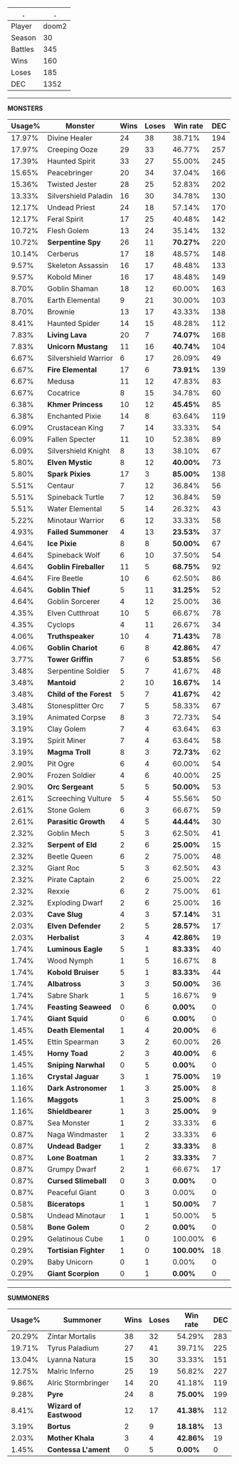 .|.
|-|-
Player|doom2
Season|30
Battles|345
Wins|160
Loses|185
DEC|1352

---
**MONSTERS**

Usage%|Monster|Wins|Loses|Win rate|DEC|
-|-|-|-|-|-|
17.97%|Divine Healer|24|38|38.71%|194|
17.97%|Creeping Ooze|29|33|46.77%|257|
17.39%|Haunted Spirit|33|27|55.00%|245|
15.65%|Peacebringer|20|34|37.04%|166|
15.36%|Twisted Jester|28|25|52.83%|202|
13.33%|Silvershield Paladin|16|30|34.78%|130|
12.17%|Undead Priest|24|18|57.14%|170|
12.17%|Feral Spirit|17|25|40.48%|142|
10.72%|Flesh Golem|13|24|35.14%|132|
10.72%|**Serpentine Spy**|26|11|**70.27%**|220|
10.14%|Cerberus|17|18|48.57%|148|
9.57%|Skeleton Assassin|16|17|48.48%|133|
9.57%|Kobold Miner|16|17|48.48%|149|
8.70%|Goblin Shaman|18|12|60.00%|163|
8.70%|Earth Elemental|9|21|30.00%|103|
8.70%|Brownie|13|17|43.33%|138|
8.41%|Haunted Spider|14|15|48.28%|112|
7.83%|**Living Lava**|20|7|**74.07%**|168|
7.83%|**Unicorn Mustang**|11|16|**40.74%**|104|
6.67%|Silvershield Warrior|6|17|26.09%|49|
6.67%|**Fire Elemental**|17|6|**73.91%**|139|
6.67%|Medusa|11|12|47.83%|83|
6.67%|Cocatrice|8|15|34.78%|60|
6.38%|**Khmer Princess**|10|12|**45.45%**|85|
6.38%|Enchanted Pixie|14|8|63.64%|119|
6.09%|Crustacean King|7|14|33.33%|54|
6.09%|Fallen Specter|11|10|52.38%|89|
6.09%|Silvershield Knight|8|13|38.10%|67|
5.80%|**Elven Mystic**|8|12|**40.00%**|73|
5.80%|**Spark Pixies**|17|3|**85.00%**|138|
5.51%|Centaur|7|12|36.84%|56|
5.51%|Spineback Turtle|7|12|36.84%|59|
5.51%|Water Elemental|5|14|26.32%|43|
5.22%|Minotaur Warrior|6|12|33.33%|58|
4.93%|**Failed Summoner**|4|13|**23.53%**|37|
4.64%|**Ice Pixie**|8|8|**50.00%**|67|
4.64%|Spineback Wolf|6|10|37.50%|54|
4.64%|**Goblin Fireballer**|11|5|**68.75%**|92|
4.64%|Fire Beetle|10|6|62.50%|86|
4.64%|**Goblin Thief**|5|11|**31.25%**|52|
4.64%|Goblin Sorcerer|4|12|25.00%|36|
4.35%|Elven Cutthroat|10|5|66.67%|78|
4.35%|Cyclops|4|11|26.67%|34|
4.06%|**Truthspeaker**|10|4|**71.43%**|78|
4.06%|**Goblin Chariot**|6|8|**42.86%**|47|
3.77%|**Tower Griffin**|7|6|**53.85%**|56|
3.48%|Serpentine Soldier|5|7|41.67%|48|
3.48%|**Mantoid**|2|10|**16.67%**|14|
3.48%|**Child of the Forest**|5|7|**41.67%**|42|
3.48%|Stonesplitter Orc|7|5|58.33%|67|
3.19%|Animated Corpse|8|3|72.73%|54|
3.19%|Clay Golem|7|4|63.64%|63|
3.19%|Spirit Miner|7|4|63.64%|58|
3.19%|**Magma Troll**|8|3|**72.73%**|62|
2.90%|Pit Ogre|6|4|60.00%|54|
2.90%|Frozen Soldier|4|6|40.00%|25|
2.90%|**Orc Sergeant**|5|5|**50.00%**|53|
2.61%|Screeching Vulture|5|4|55.56%|50|
2.61%|Stone Golem|6|3|66.67%|59|
2.61%|**Parasitic Growth**|4|5|**44.44%**|30|
2.32%|Goblin Mech|5|3|62.50%|41|
2.32%|**Serpent of Eld**|2|6|**25.00%**|15|
2.32%|Beetle Queen|6|2|75.00%|48|
2.32%|Giant Roc|5|3|62.50%|43|
2.32%|Pirate Captain|2|6|25.00%|22|
2.32%|Rexxie|6|2|75.00%|61|
2.32%|Exploding Dwarf|2|6|25.00%|16|
2.03%|**Cave Slug**|4|3|**57.14%**|31|
2.03%|**Elven Defender**|2|5|**28.57%**|17|
2.03%|**Herbalist**|3|4|**42.86%**|19|
1.74%|**Luminous Eagle**|5|1|**83.33%**|40|
1.74%|Wood Nymph|1|5|16.67%|8|
1.74%|**Kobold Bruiser**|5|1|**83.33%**|44|
1.74%|**Albatross**|3|3|**50.00%**|36|
1.74%|Sabre Shark|1|5|16.67%|9|
1.74%|**Feasting Seaweed**|0|6|**0.00%**|0|
1.74%|**Giant Squid**|0|6|**0.00%**|0|
1.45%|**Death Elemental**|1|4|**20.00%**|6|
1.45%|Ettin Spearman|3|2|60.00%|26|
1.45%|**Horny Toad**|2|3|**40.00%**|6|
1.45%|**Sniping Narwhal**|0|5|**0.00%**|0|
1.16%|**Crystal Jaguar**|3|1|**75.00%**|19|
1.16%|**Dark Astronomer**|1|3|**25.00%**|8|
1.16%|**Maggots**|1|3|**25.00%**|8|
1.16%|**Shieldbearer**|1|3|**25.00%**|9|
0.87%|Sea Monster|1|2|33.33%|6|
0.87%|Naga Windmaster|1|2|33.33%|6|
0.87%|**Undead Badger**|1|2|**33.33%**|8|
0.87%|**Lone Boatman**|1|2|**33.33%**|7|
0.87%|Grumpy Dwarf|2|1|66.67%|17|
0.87%|**Cursed Slimeball**|0|3|**0.00%**|0|
0.87%|Peaceful Giant|0|3|0.00%|0|
0.58%|**Biceratops**|1|1|**50.00%**|7|
0.58%|Undead Minotaur|1|1|50.00%|5|
0.58%|**Bone Golem**|0|2|**0.00%**|0|
0.29%|Gelatinous Cube|1|0|100.00%|6|
0.29%|**Tortisian Fighter**|1|0|**100.00%**|18|
0.29%|Baby Unicorn|0|1|0.00%|0|
0.29%|**Giant Scorpion**|0|1|**0.00%**|0|

---
**SUMMONERS**

Usage%|Summoner|Wins|Loses|Win rate|DEC|
-|-|-|-|-|-|
20.29%|Zintar Mortalis|38|32|54.29%|283|
19.71%|Tyrus Paladium|27|41|39.71%|225|
13.04%|Lyanna Natura|15|30|33.33%|151|
12.75%|Malric Inferno|25|19|56.82%|227|
9.86%|Alric Stormbringer|14|20|41.18%|119|
9.28%|**Pyre**|24|8|**75.00%**|199|
8.41%|**Wizard of Eastwood**|12|17|**41.38%**|112|
3.19%|**Bortus**|2|9|**18.18%**|13|
2.03%|**Mother Khala**|3|4|**42.86%**|19|
1.45%|**Contessa L'ament**|0|5|**0.00%**|0|
